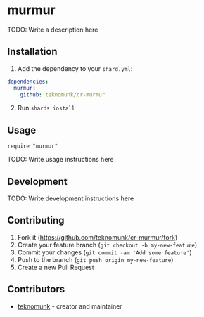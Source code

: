 # murmur

TODO: Write a description here

## Installation

1. Add the dependency to your `shard.yml`:
```yaml
dependencies:
  murmur:
    github: teknomunk/cr-murmur
```
2. Run `shards install`

## Usage

```crystal
require "murmur"
```

TODO: Write usage instructions here

## Development

TODO: Write development instructions here

## Contributing

1. Fork it (<https://github.com/teknomunk/cr-murmur/fork>)
2. Create your feature branch (`git checkout -b my-new-feature`)
3. Commit your changes (`git commit -am 'Add some feature'`)
4. Push to the branch (`git push origin my-new-feature`)
5. Create a new Pull Request

## Contributors

- [teknomunk](https://github.com/teknomunk) - creator and maintainer
